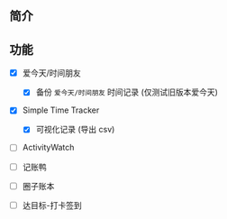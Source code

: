 

## 简介




## 功能

- [x] 爱今天/时间朋友
  - [x] 备份 `爱今天/时间朋友` 时间记录 (仅测试旧版本爱今天)
- [x] Simple Time Tracker
  - [x] 可视化记录 (导出 csv)
- [ ] ActivityWatch
- [ ] 记账鸭
- [ ] 圈子账本
- [ ] 达目标-打卡签到





<!-- Matomo Image Tracker-->
<img referrerpolicy="no-referrer-when-downgrade" src="https://matomo.moeci.com/matomo.php?idsite=2&amp;rec=1&amp;action_name=Plugins.DataAnalysisPlugin-v0.1.0.README" style="border:0" alt="" />
<!-- End Matomo -->




